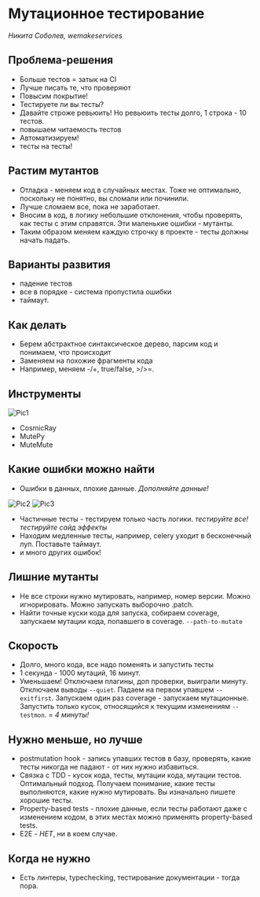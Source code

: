 # Мутационное тестирование

*Никита Соболев, wemakeservices*

## Проблема-решения

* Больше тестов = затык на CI
* Лучше писать те, что проверяют
* Повысим покрытие! 
* Тестируете ли вы тесты?
* Давайте строже ревьюить! Но ревьюить тесты долго, 1 строка - 10 тестов. 
* повышаем читаемость тестов
* Автоматизируем!
* тесты на тесты!

## Растим мутантов

* Отладка - меняем код в случайных местах. Тоже не оптимально, поскольку не понятно, вы сломали или починили. 
* Лучше сломаем все, пока не заработает. 
* Вносим в код, в логику небольшие отклонения, чтобы проверять, как тесты с этим справятся. Эти маленькие ошибки - мутанты.  
* Таким образом меняем каждую строчку в проекте - тесты должны начать падать. 

## Варианты развития

* падение тестов
* все в порядке - система пропустила ошибки
* таймаут. 

## Как делать

* Берем абстрактное синтаксическое дерево, парсим код и понимаем, что происходит
* Заменяем на похожие фрагменты кода
* Например, меняем -/+, true/false, >/>=.

## Инструменты

![Pic1](https://ibb.co/hBchWXr)

* CosmicRay
* MutePy
* MuteMute

## Какие ошибки можно найти

* Ошибки в данных, плохие данные. *Дополняйте данные!*

![Pic2](https://ibb.co/89FDzd8)
![Pic3](https://ibb.co/HYzCn9z)

* Частичные тесты - тестируем только часть логики. *тестируйте все! тестируйте сайд эффекты*
* Находим медленные тесты, например, celery уходит в бесконечный луп. Поставьте таймаут. 
* и много других ошибок!

## Лишние мутанты

* Не все строки нужно мутировать, например, номер версии. Можно игнорировать. Можно запускать выборочно .patch. 
* Найти точные куски кода для запуска, собираем coverage, запускаем мутации кода, попавшего в coverage. `--path-to-mutate`

## Скорость

* Долго, много кода, все надо поменять и запустить тесты
* 1 секунда - 1000 мутаций, 16 минут. 
* Уменьшаем! Отключаем плагины, доп проверки, выиграли минуту. Отключаем выводы `--quiet`. Падаем на первом упавшем `--exitfirst`. Запускаем один раз coverage - запускаем мутационные. Запустить только кусок, относящийся к текущим изменениям `--testmon`. = *4 минуты!*

## Нужно меньше, но лучше

* postmutation hook - запись упавших тестов в базу, проверять, какие тесты никогда не падают - от них нужно избавиться. 
* Связка с TDD - кусок кода, тесты, мутации кода, мутации тестов. Оптимальный подход. Получаем понимание, какие тесты выполняются, какие нужно мутировать. Вы изначально пишете хорошие тесты. 
* Property-based tests - плохие данные, если тесты работают даже с изменением кодом, в этих местах можно применять property-based tests. 
* E2E - *НЕТ*, ни в коем случае. 

## Когда не нужно

* Есть линтеры, typechecking, тестирование документации - тогда пора. 

